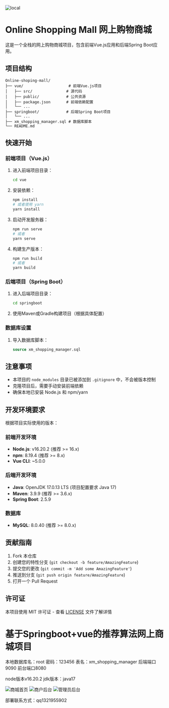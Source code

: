 ![local](https://github.com/user-attachments/assets/c1c056b4-200f-4e9b-b81c-4f3d9fa59001)

# Online Shopping Mall 网上购物商城

这是一个全栈的网上购物商城项目，包含前端Vue.js应用和后端Spring Boot应用。

## 项目结构

```
Online-shoping-mall/
├── vue/                    # 前端Vue.js项目
│   ├── src/               # 源代码
│   ├── public/            # 公共资源
│   ├── package.json       # 前端依赖配置
│   └── ...
├── springboot/            # 后端Spring Boot项目
│   └── ...
├── xm_shopping_manager.sql # 数据库脚本
└── README.md
```

## 快速开始

### 前端项目（Vue.js）

1. 进入前端项目目录：
   ```bash
   cd vue
   ```

2. 安装依赖：
   ```bash
   npm install
   # 或者使用 yarn
   yarn install
   ```

3. 启动开发服务器：
   ```bash
   npm run serve
   # 或者
   yarn serve
   ```

4. 构建生产版本：
   ```bash
   npm run build
   # 或者
   yarn build
   ```

### 后端项目（Spring Boot）

1. 进入后端项目目录：
   ```bash
   cd springboot
   ```

2. 使用Maven或Gradle构建项目（根据具体配置）

### 数据库设置

1. 导入数据库脚本：
   ```sql
   source xm_shopping_manager.sql
   ```

## 注意事项

- 本项目的 `node_modules` 目录已被添加到 `.gitignore` 中，不会被版本控制
- 克隆项目后，需要手动安装前端依赖
- 确保本地已安装 Node.js 和 npm/yarn

## 开发环境要求

根据项目实际使用的版本：

### 前端开发环境
- **Node.js**: v16.20.2 (推荐 >= 16.x)
- **npm**: 8.19.4 (推荐 >= 8.x)
- **Vue CLI**: ~5.0.0

### 后端开发环境  
- **Java**: OpenJDK 17.0.13 LTS (项目配置要求 Java 17)
- **Maven**: 3.9.9 (推荐 >= 3.6.x)
- **Spring Boot**: 2.5.9

### 数据库
- **MySQL**: 8.0.40 (推荐 >= 8.0.x)

## 贡献指南

1. Fork 本仓库
2. 创建您的特性分支 (`git checkout -b feature/AmazingFeature`)
3. 提交您的更改 (`git commit -m 'Add some AmazingFeature'`)
4. 推送到分支 (`git push origin feature/AmazingFeature`)
5. 打开一个 Pull Request

## 许可证

本项目使用 MIT 许可证 - 查看 [LICENSE](LICENSE) 文件了解详情

# 基于Springboot+vue的推荐算法网上商城项目 

本地数据库名：root 密码：123456 表名：xm_shopping_manager 
后端端口9090 前台端口8080

node版本v16.20.2
jdk版本：java17

![商城首页](springboot/files/商城首页.png)
![商户后台](springboot/files/商户后台.png)
![管理员后台](springboot/files/管理员后台.png)

部署联系方式：qq1321955902 
